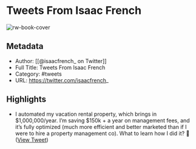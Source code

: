 # Tweets From Isaac French

![rw-book-cover](https://pbs.twimg.com/profile_images/1846021685834575872/VSkwRXXF.jpg)

## Metadata
- Author: [[@isaacfrench_ on Twitter]]
- Full Title: Tweets From Isaac French
- Category: #tweets
- URL: https://twitter.com/isaacfrench_

## Highlights
- I automated my vacation rental property, which brings in $1,000,000/year. 
  I’m saving $150k + a year on management fees, and it’s fully optimized (much more efficient and better marketed than if I were to hire a property management co).
  What to learn how I did it? 🧵 ([View Tweet](https://twitter.com/isaacfrench_/status/1541517746168442880))
